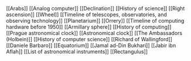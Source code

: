 [[Arabs]]
[[Analog computer]]
[[Declination]]
[[History of science]]
[[Right ascension]]
[[Wheel]]
[[Timeline of telescopes, observatories, and observing technology]]
[[Planetarium]]
[[Orrery]]
[[Timeline of computing hardware before 1950]]
[[Armillary sphere]]
[[History of computing]]
[[Prague astronomical clock]]
[[Astronomical clock]]
[[The Ambassadors (Holbein)]]
[[History of computer science]]
[[Richard of Wallingford]]
[[Daniele Barbaro]]
[[Equatorium]]
[[Jamal ad-Din Bukhari]]
[[Jabir ibn Aflah]]
[[List of astronomical instruments]]
[[Rectangulus]]
